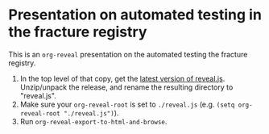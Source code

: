# Presentation on automated testing in the fracture registry

This is an `org-reveal` presentation on the automated testing the fracture registry.

1. In the top level of that copy, get the [latest version of reveal.js](https://github.com/hakimel/reveal.js/releases). Unzip/unpack the release, and rename the resulting directory to "reveal.js".
2. Make sure your `org-reveal-root` is set to `./reveal.js` (e.g. `(setq org-reveal-root "./reveal.js")`).
3. Run `org-reveal-export-to-html-and-browse`.
